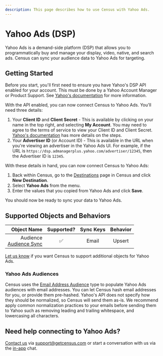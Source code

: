 ```yaml
---
description: This page describes how to use Census with Yahoo Ads.
---
```


# Yahoo Ads (DSP)

Yahoo Ads is a demand-side platform (DSP) that allows you to programmatically buy and manage your display, video, native, and search ads. Census can sync your audience data to Yahoo Ads for targeting.

## Getting Started

Before you start, you'll first need to ensure you have Yahoo's DSP API enabled for your account. This must be done by a Yahoo Account Manager or Product Support. See [Yahoo's documentation](https://developer.yahooinc.com/dsp/api/docs/authentication/vmdn-auth-overview.html) for more information.

With the API enabled, you can now connect Census to Yahoo Ads. You'll need three details:

1. Your **Client ID** and **Client Secret** - This is available by clicking on your name in the top right, and selecting **My Account**. You may need to agree to the terms of service to view your Client ID and Client Secret. [Yahoo's documentation](https://developer.yahooinc.com/dsp/api/docs/authentication/vmdn-auth-overview.html#get-your-id) has more details on the steps.
2. Your **Advertiser ID** (or Account ID) - This is available in the URL when you're viewing an advertiser in the Yahoo Ads UI. For example, if the URL is `https://dsp.admanagerplus.yahoo.com/advertiser/12345`, then the Advertiser ID is `12345`.

With these details in hand, you can now connect Census to Yahoo Ads:
1. Back within Census, go to the [Destinations](https://app.getcensus.com/destinations) page in Census and click **New Destination**.
2. Select **Yahoo Ads** from the menu.
3. Enter the values that you copied from Yahoo Ads and click **Save**.

You should now be ready to sync your data to Yahoo Ads.

## Supported Objects and Behaviors

|  **Object Name** | **Supported?** |  **Sync Keys** |  **Behavior**  |
| ---------------: | :------------: | :------------: | :------------: |
|   Audience <br> [Audience Sync](https://docs.getcensus.com/basics/core-concept/audience-syncs)|        ✅       | Email | Upsert |

[Let us know](mailto:support@getcensus.com) if you want Census to support additional objects for Yahoo Ads.

### Yahoo Ads Audiences

Census uses the [Email Address Audience](https://developer.yahooinc.com/dsp/api/docs/traffic/audience/email-address-audience.html) type to populate Yahoo Ads audiences with email addresses. You can let Census hash email addresses for you, or provide them pre-hashed. Yahoo's API does not specify how they should be normalized, so Census will send them as-is. We recommend apply common normalization practices to your emails before sending them to Yahoo such as removing leading and trailing whitespace, and lowercasing all characters.

## Need help connecting to Yahoo Ads?

[Contact us](mailto:support@getcensus.com) via support@getcensus.com or start a conversation with us via the [in-app](https://app.getcensus.com) chat.
